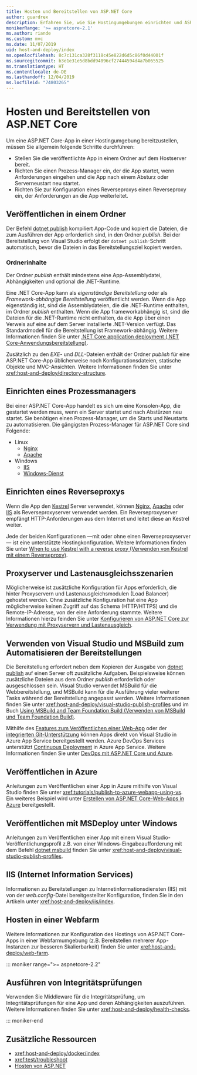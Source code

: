 ```yaml
---
title: Hosten und Bereitstellen von ASP.NET Core
author: guardrex
description: Erfahren Sie, wie Sie Hostingumgebungen einrichten und ASP.NET Core-Apps bereitstellen.
monikerRange: '>= aspnetcore-2.1'
ms.author: riande
ms.custom: mvc
ms.date: 11/07/2019
uid: host-and-deploy/index
ms.openlocfilehash: 8c7c131ca328f3118c45e822d6d5c86f0d44001f
ms.sourcegitcommit: b3e1e31e5d8bdd94096cf27444594d4a7b065525
ms.translationtype: HT
ms.contentlocale: de-DE
ms.lasthandoff: 12/04/2019
ms.locfileid: "74803265"
---
```

# <a name="host-and-deploy-aspnet-core"></a>Hosten und Bereitstellen von ASP.NET Core

Um eine ASP.NET Core-App in einer Hostingumgebung bereitzustellen, müssen Sie allgemein folgende Schritte durchführen:

* Stellen Sie die veröffentlichte App in einem Ordner auf dem Hostserver bereit.
* Richten Sie einen Prozess-Manager ein, der die App startet, wenn Anforderungen eingehen und die App nach einem Absturz oder Serverneustart neu startet.
* Richten Sie zur Konfiguration eines Reverseproxys einen Reverseproxy ein, der Anforderungen an die App weiterleitet.

## <a name="publish-to-a-folder"></a>Veröffentlichen in einem Ordner

Der Befehl [dotnet publish](/dotnet/core/tools/dotnet-publish) kompiliert App-Code und kopiert die Dateien, die zum Ausführen der App erforderlich sind, in den Ordner *publish*. Bei der Bereitstellung von Visual Studio erfolgt der `dotnet publish`-Schritt automatisch, bevor die Dateien in das Bereitstellungsziel kopiert werden.

### <a name="folder-contents"></a>Ordnerinhalte

Der Ordner *publish* enthält mindestens eine App-Assemblydatei, Abhängigkeiten und optional die .NET-Runtime.

Eine .NET Core-App kann als *eigenständige Bereitstellung* oder als *Framework-abhängige Bereitstellung* veröffentlicht werden. Wenn die App eigenständig ist, sind die Assemblydateien, die die .NET-Runtime enthalten, im Ordner *publish* enthalten. Wenn die App frameworkabhängig ist, sind die Dateien für die .NET-Runtime nicht enthalten, da die App über einen Verweis auf eine auf dem Server installierte .NET-Version verfügt. Das Standardmodell für die Bereitstellung ist Framework-abhängig. Weitere Informationen finden Sie unter [.NET Core application deployment (.NET Core-Anwendungsbereitstellung)](/dotnet/core/deploying/).

Zusätzlich zu den *EXE*- und *DLL*-Dateien enthält der Ordner *publish* für eine ASP.NET Core-App üblicherweise noch Konfigurationsdateien, statische Objekte und MVC-Ansichten. Weitere Informationen finden Sie unter <xref:host-and-deploy/directory-structure>.

## <a name="set-up-a-process-manager"></a>Einrichten eines Prozessmanagers

Bei einer ASP.NET Core-App handelt es sich um eine Konsolen-App, die gestartet werden muss, wenn ein Server startet und nach Abstürzen neu startet. Sie benötigen einen Prozess-Manager, um die Starts und Neustarts zu automatisieren. Die gängigsten Prozess-Manager für ASP.NET Core sind Folgende:

* Linux
  * [Nginx](xref:host-and-deploy/linux-nginx)
  * [Apache](xref:host-and-deploy/linux-apache)
* Windows
  * [IIS](xref:host-and-deploy/iis/index)
  * [Windows-Dienst](xref:host-and-deploy/windows-service)

## <a name="set-up-a-reverse-proxy"></a>Einrichten eines Reverseproxys

Wenn die App den [Kestrel](xref:fundamentals/servers/kestrel) Server verwendet, können [Nginx](xref:host-and-deploy/linux-nginx), [Apache](xref:host-and-deploy/linux-apache) oder [IIS](xref:host-and-deploy/iis/index) als Reverseproxyserver verwendet werden. Ein Reverseproxyserver empfängt HTTP-Anforderungen aus dem Internet und leitet diese an Kestrel weiter.

Jede der beiden Konfigurationen &mdash;mit oder ohne einen Reverseproxyserver&mdash; ist eine unterstützte Hostingkonfiguration. Weitere Informationen finden Sie unter [When to use Kestrel with a reverse proxy (Verwenden von Kestrel mit einem Reverseproxy)](xref:fundamentals/servers/kestrel#when-to-use-kestrel-with-a-reverse-proxy).

## <a name="proxy-server-and-load-balancer-scenarios"></a>Proxyserver und Lastenausgleichsszenarien

Möglicherweise ist zusätzliche Konfiguration für Apps erforderlich, die hinter Proxyservern und Lastenausgleichsmodulen (Load Balancer) gehostet werden. Ohne zusätzliche Konfiguration hat eine App möglicherweise keinen Zugriff auf das Schema (HTTP/HTTPS) und die Remote-IP-Adresse, von der eine Anforderung stammte. Weitere Informationen hierzu feinden Sie unter [Konfigurieren von ASP.NET Core zur Verwendung mit Proxyservern und Lastenausgleich](xref:host-and-deploy/proxy-load-balancer).

## <a name="use-visual-studio-and-msbuild-to-automate-deployments"></a>Verwenden von Visual Studio und MSBuild zum Automatisieren der Bereitstellungen

Die Bereitstellung erfordert neben dem Kopieren der Ausgabe von [dotnet publish](/dotnet/core/tools/dotnet-publish) auf einen Server oft zusätzliche Aufgaben. Beispielsweise können zusätzliche Dateien aus dem Ordner *publish* erforderlich oder ausgeschlossen sein. Visual Studio verwendet MSBuild für die Webbereitstellung, und MSBuild kann für die Ausführung vieler weiterer Tasks während der Bereitstellung angepasst werden. Weitere Informationen finden Sie unter <xref:host-and-deploy/visual-studio-publish-profiles> und im Buch [Using MSBuild and Team Foundation Build (Verwenden von MSBuild und Team Foundation Build)](http://msbuildbook.com/).

Mithilfe des [Features zum Veröffentlichen einer Web-App](xref:tutorials/publish-to-azure-webapp-using-vs) oder der [integrierten Git-Unterstützung](xref:host-and-deploy/azure-apps/azure-continuous-deployment) können Apps direkt von Visual Studio in Azure App Service bereitgestellt werden. Azure DevOps Services unterstützt [Continuous Deployment](/azure/devops/pipelines/targets/webapp) in Azure App Service. Weitere Informationen finden Sie unter [DevOps mit ASP.NET Core und Azure](xref:azure/devops/index).

## <a name="publish-to-azure"></a>Veröffentlichen in Azure

Anleitungen zum Veröffentlichen einer App in Azure mithilfe von Visual Studio finden Sie unter <xref:tutorials/publish-to-azure-webapp-using-vs>. Ein weiteres Beispiel wird unter [Erstellen von ASP.NET Core-Web-Apps in Azure](/azure/app-service/app-service-web-get-started-dotnet) bereitgestellt.

## <a name="publish-with-msdeploy-on-windows"></a>Veröffentlichen mit MSDeploy unter Windows

Anleitungen zum Veröffentlichen einer App mit einem Visual Studio-Veröffentlichungsprofil z.B. von einer Windows-Eingabeaufforderung mit dem Befehl [dotnet msbuild](/dotnet/core/tools/dotnet-msbuild) finden Sie unter <xref:host-and-deploy/visual-studio-publish-profiles>.

## <a name="internet-information-services-iis"></a>IIS (Internet Information Services)

Informationen zu Bereitstellungen zu Internetinformationsdiensten (IIS) mit von der *web.config*-Datei bereitgestellter Konfiguration, finden Sie in den Artikeln unter <xref:host-and-deploy/iis/index>.

## <a name="host-in-a-web-farm"></a>Hosten in einer Webfarm

Weitere Informationen zur Konfiguration des Hostings von ASP.NET Core-Apps in einer Webfarmumgebung (z.B. Bereitstellen mehrerer App-Instanzen zur besseren Skalierbarkeit) finden Sie unter <xref:host-and-deploy/web-farm>.

::: moniker range=">= aspnetcore-2.2"

## <a name="perform-health-checks"></a>Ausführen von Integritätsprüfungen

Verwenden Sie Middleware für die Integritätsprüfung, um Integritätsprüfungen für eine App und deren Abhängigkeiten auszuführen. Weitere Informationen finden Sie unter <xref:host-and-deploy/health-checks>.

::: moniker-end

## <a name="additional-resources"></a>Zusätzliche Ressourcen

* <xref:host-and-deploy/docker/index>
* <xref:test/troubleshoot>
* [Hosten von ASP.NET](https://dotnet.microsoft.com/apps/aspnet/hosting)

